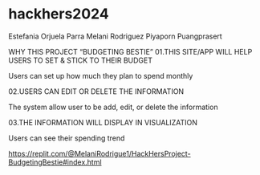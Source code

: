 # hackhers2024
Estefania Orjuela Parra
Melani Rodriguez
Piyaporn Puangprasert


WHY THIS PROJECT  “BUDGETING BESTIE”
01.THIS SITE/APP WILL HELP USERS TO SET & STICK TO THEIR BUDGET

Users can set up how much they plan to spend monthly

02.USERS CAN EDIT OR DELETE THE INFORMATION

The system allow user to be add, edit, or delete the information

03.THE INFORMATION WILL DISPLAY IN VISUALIZATION

Users can see their spending trend 

https://replit.com/@MelaniRodrigue1/HackHersProject-BudgetingBestie#index.html
